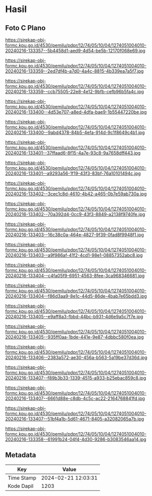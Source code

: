 # Hasil

## Foto C Plano

https://sirekap-obj-formc.kpu.go.id/4530/pemilu/pdpr/12/74/05/10/04/1274051004010-20240216-133357--5b4458d1-aed9-4d54-be5b-12170f068e69.jpg

https://sirekap-obj-formc.kpu.go.id/4530/pemilu/pdpr/12/74/05/10/04/1274051004010-20240216-133359--2ed7df4b-a7d0-4a4c-8815-4b339ea7a5f7.jpg

https://sirekap-obj-formc.kpu.go.id/4530/pemilu/pdpr/12/74/05/10/04/1274051004010-20240216-133359--ccb75505-22e8-4e12-9bfb-cefb96b5fa4c.jpg

https://sirekap-obj-formc.kpu.go.id/4530/pemilu/pdpr/12/74/05/10/04/1274051004010-20240216-133400--4d53e707-a8ed-4dfa-bae9-1b55447220be.jpg

https://sirekap-obj-formc.kpu.go.id/4530/pemilu/pdpr/12/74/05/10/04/1274051004010-20240216-133400--9abd4378-84b5-4efa-914d-9c1f8649c4b1.jpg

https://sirekap-obj-formc.kpu.go.id/4530/pemilu/pdpr/12/74/05/10/04/1274051004010-20240216-133401--37ffaad6-8f15-4a7e-93c8-9a7658dff443.jpg

https://sirekap-obj-formc.kpu.go.id/4530/pemilu/pdpr/12/74/05/10/04/1274051004010-20240216-133401--a9293a56-1f19-43f3-83bf-76a10101494c.jpg

https://sirekap-obj-formc.kpu.go.id/4530/pemilu/pdpr/12/74/05/10/04/1274051004010-20240216-133402--3cec1c8d-4610-4b42-a465-0b7e59ab730a.jpg

https://sirekap-obj-formc.kpu.go.id/4530/pemilu/pdpr/12/74/05/10/04/1274051004010-20240216-133402--70a392d4-0cc9-43f3-8849-a2138f9740fe.jpg

https://sirekap-obj-formc.kpu.go.id/4530/pemilu/pdpr/12/74/05/10/04/1274051004010-20240216-133403--16c38c0a-464e-4827-9f39-0fad8f9948f1.jpg

https://sirekap-obj-formc.kpu.go.id/4530/pemilu/pdpr/12/74/05/10/04/1274051004010-20240216-133403--a9f986af-41f2-4cd1-98e1-08857352abc8.jpg

https://sirekap-obj-formc.kpu.go.id/4530/pemilu/pdpr/12/74/05/10/04/1274051004010-20240216-133404--c4fa05f9-6951-4563-8fee-3ca968346681.jpg

https://sirekap-obj-formc.kpu.go.id/4530/pemilu/pdpr/12/74/05/10/04/1274051004010-20240216-133404--f86d3aa9-8e1c-44d5-86de-4bab7e65bdd3.jpg

https://sirekap-obj-formc.kpu.go.id/4530/pemilu/pdpr/12/74/05/10/04/1274051004010-20240216-133405--e9aff8a3-fbbd-44bc-b931-4d6e9a5c7f7e.jpg

https://sirekap-obj-formc.kpu.go.id/4530/pemilu/pdpr/12/74/05/10/04/1274051004010-20240216-133405--935ff0aa-1bde-441e-9e87-4dbbc580f0ea.jpg

https://sirekap-obj-formc.kpu.go.id/4530/pemilu/pdpr/12/74/05/10/04/1274051004010-20240216-133406--2383a572-ae30-456a-b563-5a19be37d36d.jpg

https://sirekap-obj-formc.kpu.go.id/4530/pemilu/pdpr/12/74/05/10/04/1274051004010-20240216-133407--f89b3b33-1339-4515-a933-b25ebac859c8.jpg

https://sirekap-obj-formc.kpu.go.id/4530/pemilu/pdpr/12/74/05/10/04/1274051004010-20240216-133407--6661d88e-c8db-4c5c-ac22-2164768841fd.jpg

https://sirekap-obj-formc.kpu.go.id/4530/pemilu/pdpr/12/74/05/10/04/1274051004010-20240216-133407--51bf4a1b-5d61-4671-8405-a32082065a7b.jpg

https://sirekap-obj-formc.kpu.go.id/4530/pemilu/pdpr/12/74/05/10/04/1274051004010-20240216-133358--61991b24-04f4-4d30-9286-b3083546aa14.jpg


## Metadata

| Key        | Value               |
| ---------- | ------------------- |
| Time Stamp | 2024-02-21 12:03:31 |
| Kode Dapil | 1203                |



